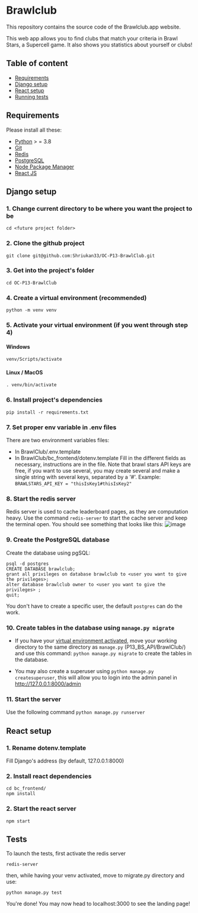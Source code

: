 # Brawlclub

This repository contains the source code of the Brawlclub.app website.

This web app allows you to find clubs that match your criteria in Brawl Stars, a Supercell game.
It also shows you statistics about yourself or clubs!

## Table of content
* [Requirements](#Requirements)
* [Django setup](#Django-setup)
* [React setup](#react-setup)
* [Running tests](#tests)

## Requirements 
Please install all these:
- [Python](https://www.python.org/downloads/) > = 3.8
- [Git](https://git-scm.com/downloads)
- [Redis](https://redis.io/download/)
- [PostgreSQL](https://www.postgresql.org/download/)
- [Node Package Manager](https://docs.npmjs.com/downloading-and-installing-node-js-and-npm)
- [React JS](https://reactjs.org/tutorial/tutorial.html#setup-option-2-local-development-environment)

## Django setup

### 1. Change current directory to be where you want the project to be
    cd <future project folder> 
 
### 2. Clone the github project
    git clone git@github.com:Shriukan33/OC-P13-BrawlClub.git

### 3. Get into the project's folder
    cd OC-P13-BrawlClub

### 4. Create a virtual environment (recommended)
    python -m venv venv

### 5. Activate your virtual environment (if you went through step 4)
#### Windows
    venv/Scripts/activate
#### Linux / MacOS
    . venv/bin/activate

### 6. Install project's dependencies
    pip install -r requirements.txt

### 7. Set proper env variable in .env files
There are two environment variables files: 
* In BrawlClub/.env.template
* In BrawlClub/bc_frontend/dotenv.template
Fill in the different fields as necessary, instructions are in the file.
Note that brawl stars API keys are free, if you want to use several, you may create several and make a single string with several keys, separated by a '#'.
Example: `BRAWLSTARS_API_KEY = "thisIsKey1#thisIsKey2"`


### 8. Start the redis server
Redis server is used to cache leaderboard pages, as they are computation heavy.
Use the command `redis-server` to start the cache server and keep the terminal open.
You should see something that looks like this:
![image](https://user-images.githubusercontent.com/70256364/206862566-ff3201fe-58ac-41b2-b985-8ce8869fb5aa.png)


### 9. Create the PostgreSQL database
Create the database using pgSQL:
```
psql -d postgres
CREATE DATABASE brawlclub;
grant all privileges on database brawlclub to <user you want to give the privileges>;
alter database brawlclub owner to <user you want to give the privileges> ;
quit;
```
You don't have to create a specific user, the default `postgres` can do the work.

### 10. Create tables in the database using `manage.py migrate`
* If you have your [virtual environment activated](#4-create-a-virtual-environment-recommended),
move your working directory to the same directory as `manage.py` (P13_BS_API/BrawlClub/) and use this command: 
`python manage.py migrate` to create the tables in the database.

* You may also create a superuser using `python manage.py createsuperuser`,
this will allow you to login into the admin panel in http://127.0.0.1:8000/admin

### 11. Start the server
Use the following command 
`python manage.py runserver`


## React setup

### 1. Rename dotenv.template
Fill Django's address (by default, 127.0.0.1:8000)

### 2. Install react dependencies
```
cd bc_frontend/
npm install
```

### 2. Start the react server
```
npm start
```

## Tests

To launch the tests, first activate the redis server

`redis-server`

then, while having your venv activated, move to migrate.py directory and use: 

`python manage.py test`



You're done! You may now head to localhost:3000 to see the landing page!
